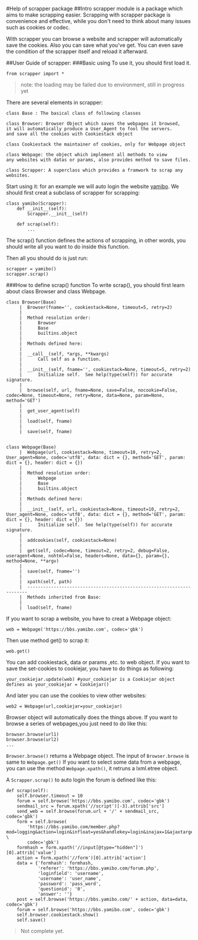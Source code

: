 #Help of scrapper package
##Intro
scrapper module is a package which aims to make scrapping easier. Scrapping with scrapper package is convenience and effective, while you don't need to think about many issues such as cookies or codec.

With scrapper you can browse a website and scrapper will automatically save the cookies. Also you can save what you've get. You can even save the condition of the scrapper itself and reload it afterward.

##User Guide of scrapper:
###Basic using
To use it, you should first load it.
```
from scrapper import *
```
>note: the loading may be failed due to environment, still in progress yet

There are several elements in scrapper:
```
class Base : The basical class of following classes

class Browser: Browser Object which saves the webpages it browsed, 
it will automatically produce a User_Agent to fool the servers.
and save all the cookies with Cookiestack object

class Cookiestack the maintainer of cookies, only for Webpage object

class Webpage: the object which implement all methods to view
any websites with datas or params, also provides method to save files.

class Scrapper: A superclass which provides a framwork to scrap any websites.
```

Start using it:
for an example we will auto login the website [yamibo](https://bbs.yamibo.com '百合会:https://bbs.yamibo.com'). We should first creat a subclass of scrapper for scrapping:
```
class yamibo(Scrapper):
    def __init__(self):
        Scrapper.__init__(self)

    def scrap(self):
        ...
```
The scrap() function defines the actions of scrapping, in other words, you should write all you want to do inside this function.

Then all you should do is just run:
```
scrapper = yamibo()
scrapper.scrap()
```
###How to define scrap() function
To write scrap(), you should first learn about class Browser and class Webpage.
```
class Browser(Base)
     |  Browser(fname='', cookiestack=None, timeout=5, retry=2)
     |  
     |  Method resolution order:
     |      Browser
     |      Base
     |      builtins.object
     |  
     |  Methods defined here:
     |  
     |  __call__(self, *args, **kwargs)
     |      Call self as a function.
     |  
     |  __init__(self, fname='', cookiestack=None, timeout=5, retry=2)
     |      Initialize self.  See help(type(self)) for accurate signature.
     |  
     |  browse(self, url, fname=None, save=False, nocookie=False, codec=None, timeout=None, retry=None, data=None, param=None, method='GET')
     |  
     |  get_user_agent(self)
     |  
     |  load(self, fname)
     |  
     |  save(self, fname)


class Webpage(Base)
     |  Webpage(url, cookiestack=None, timeout=10, retry=2, User_agent=None, codec='utf8', data: dict = {}, method='GET', param: dict = {}, header: dict = {})
     |  
     |  Method resolution order:
     |      Webpage
     |      Base
     |      builtins.object
     |  
     |  Methods defined here:
     |  
     |  __init__(self, url, cookiestack=None, timeout=10, retry=2, User_agent=None, codec='utf8', data: dict = {}, method='GET', param: dict = {}, header: dict = {})
     |      Initialize self.  See help(type(self)) for accurate signature.
     |  
     |  addcookies(self, cookiestack=None)
     |  
     |  get(self, codec=None, timeout=2, retry=2, debug=False, useragent=None, nohtml=False, headers=None, data={}, param={}, method=None, **argv)
     |  
     |  save(self, fname='')
     |  
     |  xpath(self, path)
     |  ----------------------------------------------------------------------
     |  Methods inherited from Base:
     |  
     |  load(self, fname)
```
If you want to scrap a website, you have to creat a Webpage object:
```
web = Webpage('https://bbs.yamibo.com', codec='gbk')
```
Then use method get() to scrap it:
```
web.get()
```
You can add cookiestack, data or params ,etc. to web object.
If you want to save the set-cookies to cookiejar, you have to do things as following:
```
your_cookiejar.update(web) #your_cookiejar is a Cookiejar object defines as your_cookiejar = Cookiejar()
```
And later you can use the cookies to view other websites:
```
web2 = Webpage(url,cookiejar=your_cookiejar)
```
Browser object will automatically does the things above. If you want to browse a series of webpages,you just need to do like this:
```
browser.browse(url1)
browser.browse(url2)
...
```
`Browser.browse()` returns a Webpage object. The input of `Browser.browse` is same to `Webpage.get()`
If you want to select some data from a webpage, you can use the method `Webpage.xpath()`, it retruns a lxml.etree object.

A `Scrapper.scrap()` to auto login the forum is defined like this:
```
def scrap(self):
    self.browser.timeout = 10
    forum = self.browse('https://bbs.yamibo.com', codec='gbk')
    sendmail_src = forum.xpath('//script')[-3].attrib['src']
    send_web = self.browse(forum.url + '/' + sendmail_src, codec='gbk')
    form = self.browse(
        'https://bbs.yamibo.com/member.php?mod=logging&action=login&infloat=yes&handlekey=login&inajax=1&ajaxtarget=fwin_content_login', \
        codec='gbk')
    formhash = form.xpath('//input[@type="hidden"]')[0].attrib['value']
    action = form.xpath('//form')[0].attrib['action']
    data = {'formhash': formhash,
            'referer': 'https://bbs.yamibo.com/forum.php',
            'loginfield': 'username',
            'username': 'user_name',
            'password': 'pass_word',
            'questionid': '0',
            'answer': ''}
    post = self.browse('https://bbs.yamibo.com/' + action, data=data, codec='gbk')
    forum = self.browse('https://bbs.yamibo.com', codec='gbk')
    self.browser.cookiestack.show()
    self.save()
```
>Not complete yet.